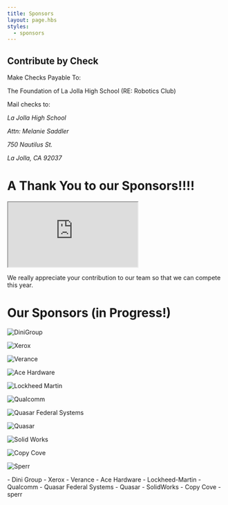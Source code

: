 ```yaml
---
title: Sponsors
layout: page.hbs
styles:
  - sponsors
---
```


## Contribute by Check

Make Checks Payable To:

The Foundation of La Jolla High School (RE: Robotics Club)

Mail checks to:

<address>
  <p style="background-color:">La Jolla High School</p>
  <p>Attn: Melanie Saddler</p>
  <p>750 Nautilus St.</p>
  <p>La Jolla, CA 92037</p>
</address>

# A Thank You to our Sponsors!!!!

<div class="videowrapper">
  <iframe
  src="https://www.youtube.com/embed/eyh2N6vR9TE" allowfullscreen></iframe>
</div>

We really appreciate your contribution to our team so that we can compete this year.

# Our Sponsors (in Progress!)


<p>
  <img src ="/images/DiniGroup.svg" alt = "DiniGroup">
</p>


<p>
  <img src ="/images/Xerox_Logo_2008.svg" alt = "Xerox">
</p>

<p>
  <img src ="/images/Verance.svg" alt = "Verance">
</p>
<!--![Verance Logo](/images/sponsors/verance.svg)-->

<p>
  <img src ="/images/Ace_Hardware_Logo.svg" alt = "Ace Hardware">
</p>
<!--![Ace Hardware Logo](/images/sponsors/ace-hardware.svg)-->

<p>
  <img src ="/images/Lockheed_Martin.svg" alt = "Lockheed Martin">
</p>

<p>
  <img src ="/images/Qualcomm-logo.svg" alt = "Qualcomm">
</p>

<p>
  <img src ="/images/QFS_logo.svg" alt = "Quasar Federal Systems">
</p>

<p>
  <img src ="/images/Quasar.svg" alt = "Quasar">
</p>

<p>
  <img src -"/images/SolidWorks_Logo.svg" alt = "Solid Works">
</p>

<!--![SolidWorks Logo](/images/sponsors/SolidWorks_Logo.svg)!-->

<p>
  <img src ="/images/copy-cove-logo.svg" alt = "Copy Cove">
</p>
<p>
  <img src ="/images/sperr.png" alt = "Sperr">
</p>
- Dini Group
- Xerox
- Verance
- Ace Hardware
- Lockheed-Martin
- Qualcomm
- Quasar Federal Systems
- Quasar
- SolidWorks
- Copy Cove
- sperr
